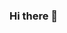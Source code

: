 ### Hi there 👋

<!--
**lluminarium/lluminarium** is a ✨ _special_ ✨ repository because its `README.md` (this file) appears on your GitHub profile.

Here are some ideas to get you started:

- 🔭 I’m currently working on Nothing i guess very simple project
- 🌱 I’m currently learning Python, C++, Java
- 👯 I’m looking to collaborate on not for now
- 🤔 I’m looking for help with nothing right now
- 💬 Ask me about anything
- 📫 How to reach me: i don't have anny
- 😄 Pronouns: He/Him
- ⚡ Fun fact: Life is constant misery
-->
